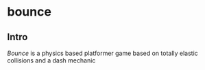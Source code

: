 # bounce

## Intro

*Bounce* is a physics based platformer game based on totally elastic collisions and a dash mechanic
